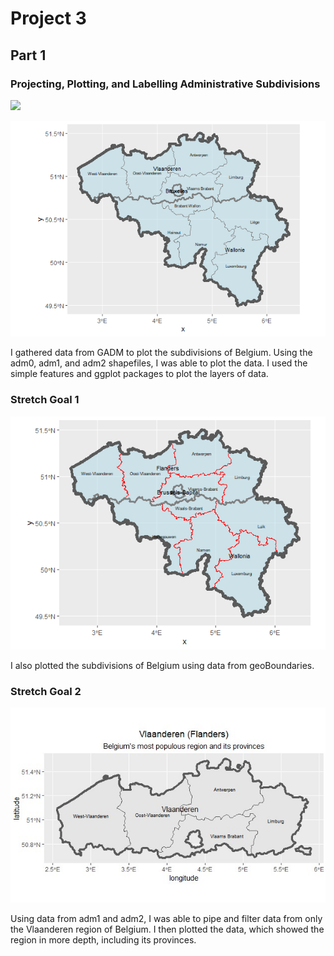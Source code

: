 # Project 3

## Part 1

### Projecting, Plotting, and Labelling Administrative Subdivisions

![](image.png)

![](bel_adm2gadm.png)

I gathered data from GADM to plot the subdivisions of Belgium. Using the adm0, adm1, and adm2 shapefiles, I was able to plot the data. I used the simple features and ggplot
packages to plot the layers of data.

### Stretch Goal 1

![](Bel_adm2geob.png)

I also plotted the subdivisions of Belgium using data from geoBoundaries.

### Stretch Goal 2

![](Flanders.jpg)

Using data from adm1 and adm2, I was able to pipe and filter data from only the Vlaanderen region of Belgium. I then plotted the data, which showed the region in more depth,
including its provinces. 
